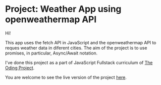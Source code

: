 # Project: Weather App using openweathermap API

Hi!

This app uses the fetch API in JavaScript and the openweathermap API to reques weather data in diferent cities.
The aim of the project is to use promises, in particular, Async/Await notation.

I've done this project as a part of JavaScript Fullstack curriculum of [The Oding Project](http://www.theodinproject.com/).

You are welcome to see the live version of the project [here](https://sergiojc90.github.io/weather-app/).
